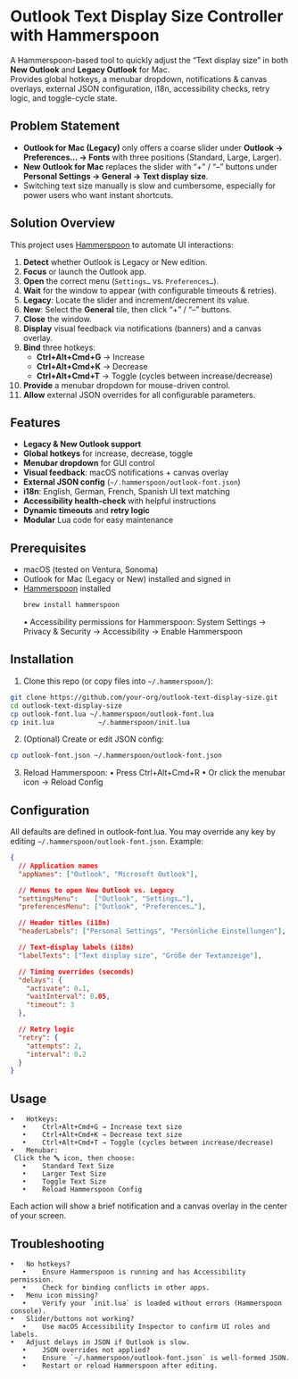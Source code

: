 # Outlook Text Display Size Controller with Hammerspoon

A Hammerspoon-based tool to quickly adjust the “Text display size” in both **New Outlook** and **Legacy Outlook** for Mac.  
Provides global hotkeys, a menubar dropdown, notifications & canvas overlays, external JSON configuration, i18n, accessibility checks, retry logic, and toggle-cycle state.

## Problem Statement

- **Outlook for Mac (Legacy)** only offers a coarse slider under **Outlook → Preferences… → Fonts** with three positions (Standard, Large, Larger).  
- **New Outlook for Mac** replaces the slider with “+” / “–” buttons under **Personal Settings → General → Text display size**.  
- Switching text size manually is slow and cumbersome, especially for power users who want instant shortcuts.

## Solution Overview

This project uses [Hammerspoon](https://www.hammerspoon.org/) to automate UI interactions:

1. **Detect** whether Outlook is Legacy or New edition.  
2. **Focus** or launch the Outlook app.  
3. **Open** the correct menu (`Settings…` vs. `Preferences…`).  
4. **Wait** for the window to appear (with configurable timeouts & retries).  
5. **Legacy**: Locate the slider and increment/decrement its value.  
6. **New**: Select the **General** tile, then click “+” / “–” buttons.  
7. **Close** the window.  
8. **Display** visual feedback via notifications (banners) and a canvas overlay.  
9. **Bind** three hotkeys:  
   - **Ctrl+Alt+Cmd+G** → Increase  
   - **Ctrl+Alt+Cmd+K** → Decrease  
   - **Ctrl+Alt+Cmd+T** → Toggle (cycles between increase/decrease)  
10. **Provide** a menubar dropdown for mouse-driven control.  
11. **Allow** external JSON overrides for all configurable parameters.

## Features

- **Legacy & New Outlook support**  
- **Global hotkeys** for increase, decrease, toggle  
- **Menubar dropdown** for GUI control  
- **Visual feedback**: macOS notifications + canvas overlay  
- **External JSON config** (`~/.hammerspoon/outlook-font.json`)  
- **i18n**: English, German, French, Spanish UI text matching  
- **Accessibility health-check** with helpful instructions  
- **Dynamic timeouts** and **retry logic**  
- **Modular** Lua code for easy maintenance  

## Prerequisites

- macOS (tested on Ventura, Sonoma)  
- Outlook for Mac (Legacy or New) installed and signed in  
- [Hammerspoon](https://www.hammerspoon.org/) installed  
  ```bash
  brew install hammerspoon
  ```
	•	Accessibility permissions for Hammerspoon:
    System Settings → Privacy & Security → Accessibility → Enable Hammerspoon

## Installation

1.	Clone this repo (or copy files into `~/.hammerspoon/`):
```bash
git clone https://github.com/your-org/outlook-text-display-size.git
cd outlook-text-display-size
cp outlook-font.lua ~/.hammerspoon/outlook-font.lua
cp init.lua           ~/.hammerspoon/init.lua
```

2.	(Optional) Create or edit JSON config:
```bash
cp outlook-font.json ~/.hammerspoon/outlook-font.json
```

3.	Reload Hammerspoon:
   •	Press Ctrl+Alt+Cmd+R
	 •	Or click the menubar icon → Reload Config
 

## Configuration

All defaults are defined in outlook-font.lua. You may override any key by editing `~/.hammerspoon/outlook-font.json`. Example:

```json
{
  // Application names
  "appNames": ["Outlook", "Microsoft Outlook"],

  // Menus to open New Outlook vs. Legacy
  "settingsMenu":    ["Outlook", "Settings…"],
  "preferencesMenu": ["Outlook", "Preferences…"],

  // Header titles (i18n)
  "headerLabels": ["Personal Settings", "Persönliche Einstellungen"],

  // Text-display labels (i18n)
  "labelTexts": ["Text display size", "Größe der Textanzeige"],

  // Timing overrides (seconds)
  "delays": {
    "activate": 0.1,
    "waitInterval": 0.05,
    "timeout": 3
  },

  // Retry logic
  "retry": {
    "attempts": 2,
    "interval": 0.2
  }
}
```

## Usage
	•	Hotkeys:
	   •	Ctrl+Alt+Cmd+G → Increase text size
	   •	Ctrl+Alt+Cmd+K → Decrease text size
	   •	Ctrl+Alt+Cmd+T → Toggle (cycles between increase/decrease)
	•	Menubar:
     Click the 🔤 icon, then choose:
	   •	Standard Text Size
	   •	Larger Text Size
	   •	Toggle Text Size
	   •	Reload Hammerspoon Config
Each action will show a brief notification and a canvas overlay in the center of your screen.

## Troubleshooting
	•	No hotkeys?
	   •	Ensure Hammerspoon is running and has Accessibility permission.
	   •	Check for binding conflicts in other apps.
	•	Menu icon missing?
	   •	Verify your `init.lua` is loaded without errors (Hammerspoon console).
	•	Slider/buttons not working?
	   •	Use macOS Accessibility Inspector to confirm UI roles and labels.
	•	Adjust delays in JSON if Outlook is slow.
	   •	JSON overrides not applied?
	   •	Ensure `~/.hammerspoon/outlook-font.json` is well-formed JSON.
	   •	Restart or reload Hammerspoon after editing.
